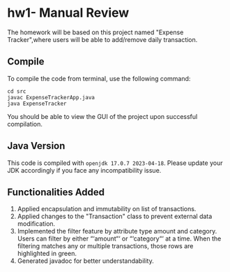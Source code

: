# hw1- Manual Review

The homework will be based on this project named "Expense Tracker",where users will be able to add/remove daily transaction. 

## Compile

To compile the code from terminal, use the following command:
```
cd src
javac ExpenseTrackerApp.java
java ExpenseTracker
```

You should be able to view the GUI of the project upon successful compilation. 

## Java Version
This code is compiled with ```openjdk 17.0.7 2023-04-18```. Please update your JDK accordingly if you face any incompatibility issue.

## Functionalities Added
1. Applied encapsulation and immutability on list of transactions.
2. Applied changes to the "Transaction" class to prevent external data modification.
3. Implemented the filter feature by attribute type amount and category. Users can filter by either “‘amount“‘ or “‘category“‘ at a time. When the filtering matches any or
   multiple transactions, those rows are highlighted in green.
4. Generated javadoc for better understandability.